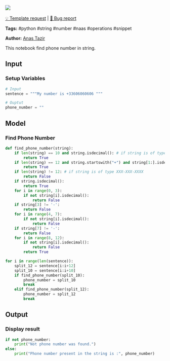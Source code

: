 <a href="https://app.naas.ai/user-redirect/naas/downloader?url=https://raw.githubusercontent.com/jupyter-naas/awesome-notebooks/master/Python/Python_Find_Phone_Number_in_string.ipynb" target="_parent"><img src="https://naasai-public.s3.eu-west-3.amazonaws.com/open_in_naas.svg"/></a><br><br><a href="https://github.com/jupyter-naas/awesome-notebooks/issues/new?assignees=&labels=&template=template-request.md&title=Tool+-+Action+of+the+notebook+">💡 Template request</a> | <a href="https://github.com/jupyter-naas/awesome-notebooks/issues/new?assignees=&labels=bug&template=bug_report.md&title=Python+-+Find+Phone+Number+in+string:+Error+short+description">🚨 Bug report</a>

**Tags:** #python #string #number #naas #operations #snippet

**Author:** [Anas Tazir](https://github.com/anastazir)

This notebook find phone number in string.

## Input

### Setup Variables


```python
# Input
sentence = """My number is +33606060606 """

# Ouptut
phone_number = ""
```

## Model

### Find Phone Number


```python
def find_phone_number(string):
    if len(string) == 10 and string.isdecimal(): # if string is of type XXXXXXXXXX
        return True
    if len(string) == 12 and string.startswith("+") and string[1:].isdecimal(): # if string is of type XXXXXXXXXX
        return True
    if len(string) != 12: # if string is of type XXX-XXX-XXXX
        return False
    if string.isdecimal():
        return True
    for i in range(0, 3):
        if not string[i].isdecimal():
            return False
    if string[3] != '-':
        return False
    for i in range(4, 7):
        if not string[i].isdecimal():
            return False
    if string[7] != '-':
        return False
    for i in range(8, 12):
        if not string[i].isdecimal():
            return False
        return True
```


```python
for i in range(len(sentence)):
    split_12 = sentence[i:i+12]
    split_10 = sentence[i:i+10]
    if find_phone_number(split_10):
        phone_number = split_10
        break
    elif find_phone_number(split_12):
        phone_number = split_12
        break
```

## Output

### Display result


```python
if not phone_number:
    print("Not phone number was found.")
else:
    print("Phone number present in the string is :", phone_number)
```
